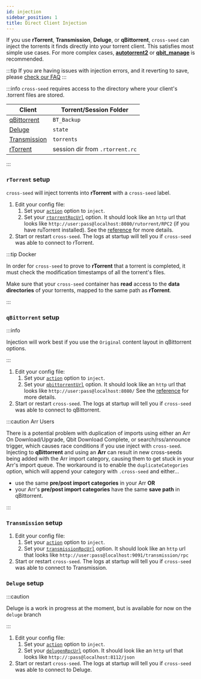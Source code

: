 ```yaml
---
id: injection
sidebar_position: 1
title: Direct Client Injection
---
```


If you use **rTorrent**, **Transmission**, **Deluge**, or **qBittorrent**, `cross-seed`
can inject the torrents it finds directly into your torrent client. This satisfies most
simple use cases. For more complex cases, [**autotorrent2**](https://github.com/JohnDoee/autotorrent2)
or [**qbit_manage**](https://github.com/StuffAnThings/qbit_manage) is recommended.

:::tip
If you are having issues with injection errors, and it reverting to save, please [check our FAQ](../basics/faq-troubleshooting.md#failed-to-inject-saving-instead)
:::

:::info
`cross-seed` requires access to the directory where your client's .torrent files are stored.

| Client                              | Torrent/Session Folder          |
| ----------------------------------- | ------------------------------- |
| [qBittorrent](#qbittorrent-setup)   | `BT_Backup`                     |
| [Deluge](#deluge-setup)             | `state`                         |
| [Transmission](#transmission-setup) | `torrents`                      |
| [rTorrent](#rtorrent-setup)         | session dir from `.rtorrent.rc` |

:::

### `rTorrent` setup

`cross-seed` will inject torrents into **rTorrent** with a `cross-seed` label.

1. Edit your config file:
   1. Set your [`action`](../basics/options#action) option to `inject`.
   2. Set your [`rtorrentRpcUrl`](../basics/options#rtorrentrpcurl) option.
      It should look like an `http` url that looks like
      `http://user:pass@localhost:8080/rutorrent/RPC2` (if you have ruTorrent
      installed). See the [reference](../basics/options#rtorrentrpcurl) for
      more details.
2. Start or restart `cross-seed`. The logs at startup will tell you if
   `cross-seed` was able to connect to rTorrent.

:::tip Docker

In order for `cross-seed` to prove to **rTorrent** that a torrent is completed,
it must check the modification timestamps of all the torrent's files.

Make sure that your `cross-seed` container has **read** access to the **data
directories** of your torrents, mapped to the same path as **rTorrent**.

:::

### `qBittorrent` setup

:::info

Injection will work best if you use the `Original` content layout in qBittorrent options.

:::

1. Edit your config file:
   1. Set your [`action`](../basics/options#action) option to `inject`.
   2. Set your [`qbittorrentUrl`](../basics/options#qbittorrenturl) option.
      It should look like an `http` url that looks like
      `http://user:pass@localhost:8080/` See the
      [reference](../basics/options#qbittorrenturl) for more details.
2. Start or restart `cross-seed`. The logs at startup will tell you if
   `cross-seed` was able to connect to qBittorrent.

:::caution Arr Users

There is a potential problem with duplication of imports using either an Arr On Download/Upgrade, Qbit Download
Complete, or search/rss/announce trigger, which causes race conditions if you use inject with `cross-seed`.
Injecting to **qBittorrent** and using an **Arr** can result in new cross-seeds being added with the Arr import
category, causing them to get stuck in your Arr's import queue. The workaround is to enable the `duplicateCategories`
option, which will append your category with `.cross-seed` and either...

- use the same **pre/post import categories** in your Arr **OR**
- your Arr's **pre/post import categories** have the same **save path** in
  qBittorrent.

:::

### `Transmission` setup

1. Edit your config file:
   1. Set your [`action`](../basics/options#action) option to `inject`.
   2. Set your [`transmissionRpcUrl`](../basics/options#rtorrentrpcurl) option.
      It should look like an `http` url that looks like
      `http://user:pass@localhost:9091/transmission/rpc`
2. Start or restart `cross-seed`. The logs at startup will tell you if
   `cross-seed` was able to connect to Transmission.

### `Deluge` setup

:::caution

Deluge is a work in progress at the moment, but is available for now on the `deluge` branch

:::

1. Edit your config file:
   1. Set your [`action`](../basics/options#action) option to `inject`.
   2. Set your [`delugenRpcUrl`](../basics/options#delugerpcurl) option.
      It should look like an `http` url that looks like
      `http://:pass@localhost:8112/json`
2. Start or restart `cross-seed`. The logs at startup will tell you if
   `cross-seed` was able to connect to Deluge.
